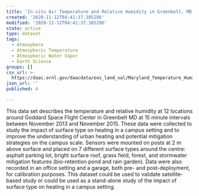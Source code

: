 ```yaml
---
title: 'In-situ Air Temperature and Relative Humidity in Greenbelt, MD, 2013-2015'
created: '2020-11-12T04:41:37.385286'
modified: '2020-11-12T04:41:37.385296'
state: active
type: dataset
tags:
  - Atmosphere
  - Atmospheric Temperature
  - Atmospheric Water Vapor
  - Earth Science
groups: []
csv_url: >-
  https://daac.ornl.gov/daacdata/eos_land_val/Maryland_Temperature_Humidity/comp/Collection_Log.csv
json_url: ''
published: 4

---
```

This data set describes the temperature and relative humidity at 12 locations around Goddard Space Flight Center in Greenbelt MD at 15 minute intervals between November 2013 and November 2015. These data were collected to study the impact of surface type on heating in a campus setting and to improve the understanding of urban heating and potential mitigation strategies on the campus scale. Sensors were mounted on posts at 2 m above surface and placed on 7 different surface types around the centre: asphalt parking lot, bright surface roof, grass field, forest, and stormwater mitigation features (bio-retention pond and rain garden). Data were also recorded in an office setting and a garage, both pre- and post-deployment, for calibration purposes. This dataset could be used to validate satellite-based study or could be used as a stand-alone study of the impact of surface type on heating in a campus setting.
